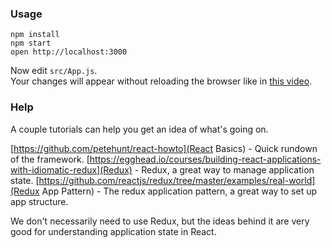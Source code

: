 
### Usage

```
npm install
npm start
open http://localhost:3000
```

Now edit `src/App.js`.  
Your changes will appear without reloading the browser like in [this video](http://vimeo.com/100010922).

### Help
A couple tutorials can help you get an idea of what's going on.

[https://github.com/petehunt/react-howto](React Basics) - Quick rundown of the framework.
[https://egghead.io/courses/building-react-applications-with-idiomatic-redux](Redux) - Redux, a great way to manage application state.
[https://github.com/reactjs/redux/tree/master/examples/real-world](Redux App Pattern) - The redux application pattern, a great way to set up app structure.

We don't necessarily need to use Redux, but the ideas behind it are very good for understanding application state in React.
